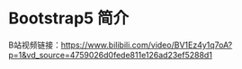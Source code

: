 # Bootstrap5 简介
B站视频链接：https://www.bilibili.com/video/BV1Ez4y1q7oA?p=1&vd_source=4759026d0fede811e126ad23ef5288d1